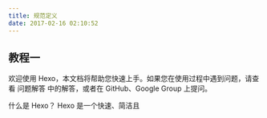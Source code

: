 ```yaml
---
title: 规范定义
date: 2017-02-16 02:10:52
---
```

## 教程一

欢迎使用 Hexo，本文档将帮助您快速上手。如果您在使用过程中遇到问题，请查看 问题解答 中的解答，或者在 GitHub、Google Group 上提问。

什么是 Hexo？
Hexo 是一个快速、简洁且